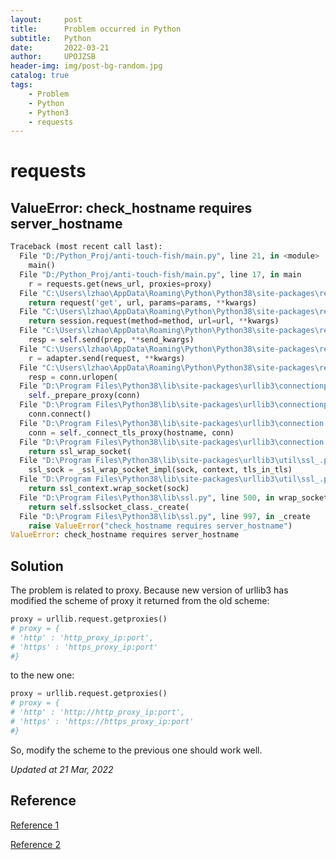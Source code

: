 ```yaml
---
layout:     post
title:      Problem occurred in Python
subtitle:   Python
date:       2022-03-21
author:     UPOJZSB
header-img: img/post-bg-random.jpg
catalog: true
tags:
    - Problem
    - Python
    - Python3
    - requests
---
```


# requests

## ValueError: check_hostname requires server_hostname

```python
Traceback (most recent call last):
  File "D:/Python_Proj/anti-touch-fish/main.py", line 21, in <module>
    main()
  File "D:/Python_Proj/anti-touch-fish/main.py", line 17, in main
    r = requests.get(news_url, proxies=proxy)
  File "C:\Users\lzhao\AppData\Roaming\Python\Python38\site-packages\requests\api.py", line 76, in get
    return request('get', url, params=params, **kwargs)
  File "C:\Users\lzhao\AppData\Roaming\Python\Python38\site-packages\requests\api.py", line 61, in request
    return session.request(method=method, url=url, **kwargs)
  File "C:\Users\lzhao\AppData\Roaming\Python\Python38\site-packages\requests\sessions.py", line 542, in request
    resp = self.send(prep, **send_kwargs)
  File "C:\Users\lzhao\AppData\Roaming\Python\Python38\site-packages\requests\sessions.py", line 655, in send
    r = adapter.send(request, **kwargs)
  File "C:\Users\lzhao\AppData\Roaming\Python\Python38\site-packages\requests\adapters.py", line 439, in send
    resp = conn.urlopen(
  File "D:\Program Files\Python38\lib\site-packages\urllib3\connectionpool.py", line 696, in urlopen
    self._prepare_proxy(conn)
  File "D:\Program Files\Python38\lib\site-packages\urllib3\connectionpool.py", line 964, in _prepare_proxy
    conn.connect()
  File "D:\Program Files\Python38\lib\site-packages\urllib3\connection.py", line 359, in connect
    conn = self._connect_tls_proxy(hostname, conn)
  File "D:\Program Files\Python38\lib\site-packages\urllib3\connection.py", line 500, in _connect_tls_proxy
    return ssl_wrap_socket(
  File "D:\Program Files\Python38\lib\site-packages\urllib3\util\ssl_.py", line 453, in ssl_wrap_socket
    ssl_sock = _ssl_wrap_socket_impl(sock, context, tls_in_tls)
  File "D:\Program Files\Python38\lib\site-packages\urllib3\util\ssl_.py", line 495, in _ssl_wrap_socket_impl
    return ssl_context.wrap_socket(sock)
  File "D:\Program Files\Python38\lib\ssl.py", line 500, in wrap_socket
    return self.sslsocket_class._create(
  File "D:\Program Files\Python38\lib\ssl.py", line 997, in _create
    raise ValueError("check_hostname requires server_hostname")
ValueError: check_hostname requires server_hostname
```

## Solution

The problem is related to proxy. Because new version of urllib3 has modified the scheme of proxy it returned from the old scheme:

```python
proxy = urllib.request.getproxies()
# proxy = {
# 'http' : 'http_proxy_ip:port',
# 'https' : 'https_proxy_ip:port'
#}
```
to the new one:

```python
proxy = urllib.request.getproxies()
# proxy = {
# 'http' : 'http://http_proxy_ip:port',
# 'https' : 'https://https_proxy_ip:port'
#}
```

So, modify the scheme to the previous one should work well.

*Updated at 21 Mar, 2022*
  
## Reference
[Reference 1](https://stackoverflow.com/questions/66642705/why-requests-raise-this-exception-check-hostname-requires-server-hostname)

[Reference 2](https://github.com/conda/conda/issues/10590)
